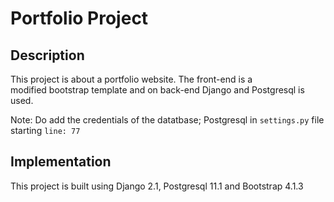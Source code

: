 # Portfolio Project

## Description

This project is about a portfolio website. The front-end is a  
modified bootstrap template and on back-end Django and Postgresql is 
used.  

Note: Do add the credentials of the datatbase; Postgresql in 
```settings.py``` 
file starting ```line: 77```

## Implementation

This project is built using Django 2.1, Postgresql 11.1 and Bootstrap 
4.1.3
